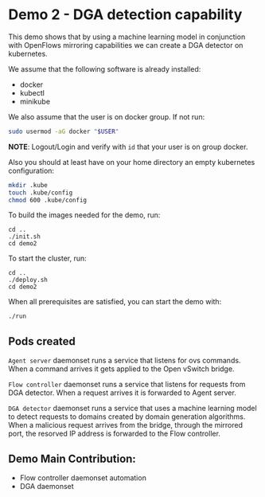 # Demo 2 - DGA detection capability

This demo shows that by using a machine learning model in conjunction with OpenFlows mirroring capabilities we can create a DGA detector on kubernetes.  

We assume that the following software is already installed:

- docker
- kubectl
- minikube

We also assume that the user is on docker group. If not run:

```sh
sudo usermod -aG docker "$USER"
```

**NOTE**: Logout/Login and verify with `id` that your user is on group docker.

Also you should at least have on your home directory an empty kubernetes
configuration:

```sh
mkdir .kube
touch .kube/config
chmod 600 .kube/config
```

To build the images needed for the demo, run:


```
cd ..
./init.sh
cd demo2
```

To start the cluster, run:

```
cd ..
./deploy.sh
cd demo2
```

When all prerequisites are satisfied, you can start the demo with:

```sh
./run
```

## Pods created

`Agent server` daemonset runs a service that listens for ovs commands. When a command arrives it gets applied to the Open vSwitch bridge.

`Flow controller` daemonset runs a service that listens for requests from DGA detector. When a request arrives it is forwarded to Agent server.

`DGA detector` daemonset runs a service that uses a machine learning model to detect requests to domains created by domain generation algorithms. When a malicious request arrives from the bridge, through the mirrored port, the resorved IP address is forwarded to the Flow controller.

## Demo Main Contribution:
  - Flow controller daemonset automation
  - DGA daemonset 